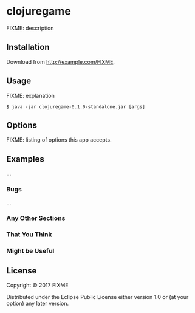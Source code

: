 # clojuregame

FIXME: description

## Installation

Download from http://example.com/FIXME.

## Usage

FIXME: explanation

    $ java -jar clojuregame-0.1.0-standalone.jar [args]

## Options

FIXME: listing of options this app accepts.

## Examples

...

### Bugs

...

### Any Other Sections
### That You Think
### Might be Useful

## License

Copyright © 2017 FIXME

Distributed under the Eclipse Public License either version 1.0 or (at
your option) any later version.
